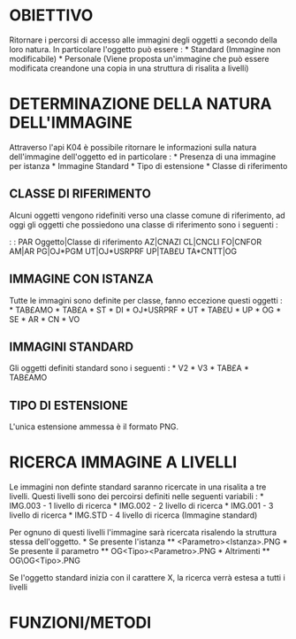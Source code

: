 # OBIETTIVO
Ritornare i percorsi di accesso alle immagini degli oggetti a secondo della loro natura.
In particolare l'oggetto può essere : 
\* Standard   (Immagine non modificabile)
\* Personale  (Viene proposta un'immagine che può essere modificata creandone una copia in una
              struttura di risalita a livelli)

# DETERMINAZIONE DELLA NATURA DELL'IMMAGINE
Attraverso l'api K04 è possibile ritornare le informazioni sulla natura dell'immagine dell'oggetto
ed in particolare : 
\* Presenza di una immagine per istanza
\* Immagine Standard
\* Tipo di estensione
\* Classe di riferimento

## CLASSE DI RIFERIMENTO
Alcuni oggetti vengono ridefiniti verso una classe comune di riferimento, ad oggi gli oggetti che
possiedono una classe di riferimento sono i seguenti : 

 :  : PAR
Oggetto|Classe di riferimento
AZ|CNAZI
CL|CNCLI
FO|CNFOR
AM|AR
PG|OJ\*PGM
UT|OJ\*USRPRF
UP|TAB£U
TA\*CNTT|OG


## IMMAGINE CON ISTANZA
Tutte le immagini sono definite per classe, fanno eccezione questi oggetti : 
\* TAB£AMO
\* TAB£A
\* ST
\* DI
\* OJ\*USRPRF
\* UT
\* TAB£U
\* UP
\* OG
\* SE
\* AR
\* CN
\* VO

## IMMAGINI STANDARD
Gli oggetti definiti standard sono i seguenti : 
\* V2
\* V3
\* TAB£A
\* TAB£AMO

## TIPO DI ESTENSIONE
L'unica estensione ammessa è il formato PNG.

# RICERCA IMMAGINE A LIVELLI
Le immagini non definte standard saranno ricercate in una risalita a tre livelli.
Questi livelli sono dei percoirsi definiti nelle seguenti variabili : 
\* IMG.003 - 1 livello di ricerca
\* IMG.002 - 2 livello di ricerca
\* IMG.001 - 3 livello di ricerca
\* IMG.STD - 4 livello di ricerca (Immagine standard)

Per ognuno di questi livelli l'immagine sarà ricercata risalendo la struttura stessa dell'oggetto.
\* Se presente l'istanza
\*\* <Tipo>\<Parametro>\<Istanza>.PNG
\* Se presente il parametro
\*\* OG\<Tipo>\<Parametro>.PNG
\* Altrimenti
\*\* OG\OG\<Tipo>.PNG

Se l'oggetto standard inizia con il carattere X, la ricerca verrà estesa a tutti i livelli

# FUNZIONI/METODI

